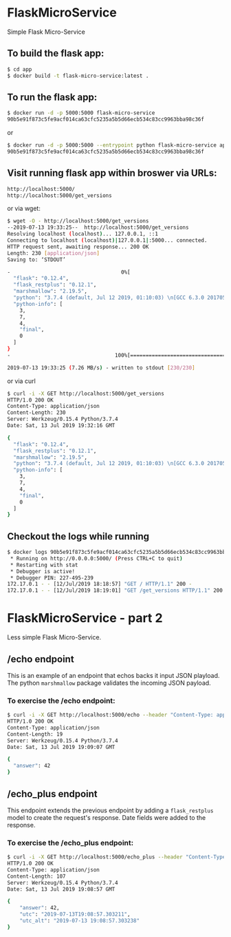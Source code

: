 # FlaskMicroService
Simple Flask Micro-Service

## To build the flask app:
```bash
$ cd app
$ docker build -t flask-micro-service:latest .
```

## To run the flask app:
```bash
$ docker run -d -p 5000:5000 flask-micro-service
90b5e91f873c5fe9acf014ca63cfc5235a5b5d66ecb534c83cc9963bba98c36f
```
or
```bash
$ docker run -d -p 5000:5000 --entrypoint python flask-micro-service app.py
90b5e91f873c5fe9acf014ca63cfc5235a5b5d66ecb534c83cc9963bba98c36f
```

## Visit running flask app within broswer via URLs:
```bash
http://localhost:5000/
http://localhost:5000/get_versions
```
or via wget:
```bash
$ wget -O - http://localhost:5000/get_versions
--2019-07-13 19:33:25--  http://localhost:5000/get_versions
Resolving localhost (localhost)... 127.0.0.1, ::1
Connecting to localhost (localhost)|127.0.0.1|:5000... connected.
HTTP request sent, awaiting response... 200 OK
Length: 230 [application/json]
Saving to: ‘STDOUT’

-                                    0%[                                                                 ]       0  --.-KB/s               {
  "flask": "0.12.4",
  "flask_restplus": "0.12.1",
  "marshmallow": "2.19.5",
  "python": "3.7.4 (default, Jul 12 2019, 01:10:03) \n[GCC 6.3.0 20170516]",
  "python-info": [
    3,
    7,
    4,
    "final",
    0
  ]
}
-                                  100%[================================================================>]     230  --.-KB/s    in 0s

2019-07-13 19:33:25 (7.26 MB/s) - written to stdout [230/230]
```
or via curl
```bash
$ curl -i -X GET http://localhost:5000/get_versions
HTTP/1.0 200 OK
Content-Type: application/json
Content-Length: 230
Server: Werkzeug/0.15.4 Python/3.7.4
Date: Sat, 13 Jul 2019 19:32:16 GMT

{
  "flask": "0.12.4",
  "flask_restplus": "0.12.1",
  "marshmallow": "2.19.5",
  "python": "3.7.4 (default, Jul 12 2019, 01:10:03) \n[GCC 6.3.0 20170516]",
  "python-info": [
    3,
    7,
    4,
    "final",
    0
  ]
}
```

## Checkout the logs while running
```bash
$ docker logs 90b5e91f873c5fe9acf014ca63cfc5235a5b5d66ecb534c83cc9963bba98c36f
 * Running on http://0.0.0.0:5000/ (Press CTRL+C to quit)
 * Restarting with stat
 * Debugger is active!
 * Debugger PIN: 227-495-239
172.17.0.1 - - [12/Jul/2019 18:18:57] "GET / HTTP/1.1" 200 -
172.17.0.1 - - [12/Jul/2019 18:19:01] "GET /get_versions HTTP/1.1" 200 -
```

# FlaskMicroService - part 2
Less simple Flask Micro-Service.

## /echo endpoint

This is an example of an endpoint that echos backs it input JSON playload.  The python `marshmallow` package validates the incoming JSON payload.

### To exercise the /echo endpoint:
```bash
$ curl -i -X GET http://localhost:5000/echo --header "Content-Type: application/json" --data '{ "answer": 42 }'
HTTP/1.0 200 OK
Content-Type: application/json
Content-Length: 19
Server: Werkzeug/0.15.4 Python/3.7.4
Date: Sat, 13 Jul 2019 19:09:07 GMT

{
  "answer": 42
}
```

## /echo_plus endpoint

This endpoint extends the previous endpoint by adding a `flask_restplus` model to create the request's response.  Date fields were added to the response.

### To exercise the /echo_plus endpoint:
```bash
$ curl -i -X GET http://localhost:5000/echo_plus --header "Content-Type: application/json" --data '{ "answer": 42 }'
HTTP/1.0 200 OK
Content-Type: application/json
Content-Length: 107
Server: Werkzeug/0.15.4 Python/3.7.4
Date: Sat, 13 Jul 2019 19:08:57 GMT

{
    "answer": 42,
    "utc": "2019-07-13T19:08:57.303211",
    "utc_alt": "2019-07-13 19:08:57.303238"
}
```
